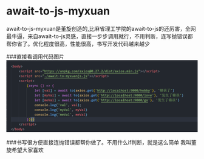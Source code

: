 # await-to-js-myxuan
await-to-js-myxuan是董旋创造的,比麻省理工学院的await-to-js的还厉害，全网最牛逼，来自await-to-js灵感，直接一步步调用就行，不用判断，连写抛错误都帮你省了。优化程度很高，性能很高，书写开发代码越来越少

###直接看调用代码图片
![](./jieshao.png)

###书写很方便直接连抛错误都帮你做了。不用什么if判断，就是这么简单
我叫董旋希望大家喜欢
